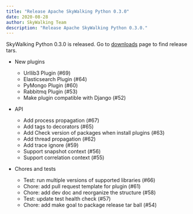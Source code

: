 ```yaml
---
title: "Release Apache SkyWalking Python 0.3.0"
date: 2020-08-28
author: SkyWalking Team
description: "Release Apache SkyWalking Python 0.3.0."
---
```


SkyWalking Python 0.3.0 is released. Go to [downloads](/downloads) page to find release tars.

- New plugins
  - Urllib3 Plugin (#69)
  - Elasticsearch  Plugin (#64)
  - PyMongo Plugin (#60)
  - Rabbitmq Plugin (#53)
  - Make plugin compatible with Django (#52)

- API
  - Add process propagation (#67)
  - Add tags to decorators (#65)
  - Add Check version of packages when install plugins (#63)
  - Add thread propagation (#62)
  - Add trace ignore (#59)
  - Support snapshot context (#56)
  - Support correlation context (#55)

- Chores and tests
  - Test: run multiple versions of supported libraries (#66)
  - Chore: add pull request template for plugin (#61)
  - Chore: add dev doc and reorganize the structure (#58)
  - Test: update test health check (#57)
  - Chore: add make goal to package release tar ball (#54)